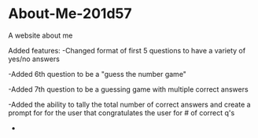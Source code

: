 # About-Me-201d57
A website about me

Added features:
-Changed format of first 5 questions to have a variety of yes/no answers

-Added 6th question to be a "guess the number game"

-Added 7th question to be a guessing game with multiple correct answers

-Added the ability to tally the total number of correct answers and create a prompt for for the user that congratulates the user for # of correct q's

-
